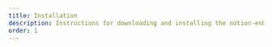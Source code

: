 ```yaml
---
title: Installation
description: Instructions for downloading and installing the notion-enhancer.
order: 1
---
```

